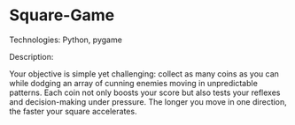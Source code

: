 # Square-Game

Technologies: Python, pygame

Description:

Your objective is simple yet challenging: collect as many coins as you can while dodging an array of cunning enemies moving in unpredictable patterns. Each coin not only boosts your score but also tests your reflexes and decision-making under pressure. The longer you move in one direction, the faster your square accelerates.

